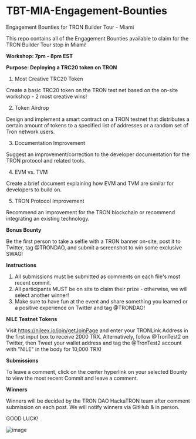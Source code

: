 # TBT-MIA-Engagement-Bounties
Engagement Bounties for TRON Builder Tour - Miami

This repo contains all of the Engagement Bounties available to claim for the TRON Builder Tour stop in Miami!

**Workshop: 7pm - 8pm EST**

**Purpose: Deploying a TRC20 token on TRON**

1. Most Creative TRC20 Token

Create a basic TRC20 token on the TRON test net based on the on-site workshop - 2 most creative wins!

2. Token Airdrop 

Design and implement a smart contract on a TRON testnet that distributes a certain amount of tokens to a specified list of addresses or a random set of Tron network users.

3. Documentation Improvement

Suggest an improvement/correction to the developer documentation for the TRON protocol and related tools.

4. EVM vs. TVM

Create a brief document explaining how EVM and TVM are similar for developers to build on.

5. TRON Protocol Improvement

Recommend an improvement for the TRON blockchain or recommend integrating an existing technology.

**Bonus Bounty**

Be the first person to take a selfie with a TRON banner on-site, post it to Twitter, tag @TRONDAO, and submit a screenshot to win some exclusive SWAG!

**Instructions**

1. All submissions must be submitted as comments on each file's most recent commit.
2. All participants MUST be on site to claim their prize - otherwise, we will select another winner!
3. Make sure to have fun at the event and share something you learned or a positive experience on Twitter and tag @TRONDAO!

**NILE Testnet Tokens**

Visit https://nileex.io/join/getJoinPage and enter your TRONLink Address in the first input box to receive 2000 TRX.
Alternatively, follow @TronTest2 on Twitter, then Tweet your wallet address and tag the @TronTest2 account with "NILE" in the body for 10,000 TRX!

**Submissions**

To leave a comment, click on the center hyperlink on your selected Bounty to view the most recent Commit and leave a comment.

**Winners**

Winners will be decided by the TRON DAO HackaTRON team after comment submission on each post. We will notify winners via GitHub & in person.

GOOD LUCK!

![image](https://github.com/tronpartnerships/TBT-NY-Engagement-Bounties/assets/115742536/ebcac66e-cf8c-457b-a2b3-15dc2f543a27)
